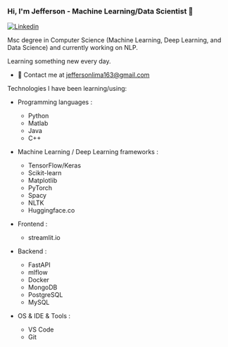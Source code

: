 ### Hi, I'm Jefferson - Machine Learning/Data Scientist 👋

[![Linkedin](https://img.shields.io/badge/-LinkedIn-blue?style=flat&logo=Linkedin&logoColor=white&link=https://www.linkedin.com/in/jeffersonlplima/)](https://www.linkedin.com/in/jeffersonlplima/)
 
 Msc degree in Computer Science (Machine Learning, Deep Learning, and Data Science) and currently working on NLP.

 Learning something new every day. 


- 💌 Contact me at [jeffersonlima163@gmail.com](mailto:jeffersonlima163@gmail.com)



Technologies I have been learning/using:

- Programming languages : <br />
   * Python
   * Matlab
   * Java
   * C++

- Machine Learning / Deep Learning frameworks : <br />
   * TensorFlow/Keras
   * Scikit-learn
   * Matplotlib
   * PyTorch
   * Spacy
   * NLTK
   * Huggingface.co
- Frontend : <br />
   * streamlit.io

- Backend : <br />
   * FastAPI
   * mlflow
   * Docker
   * MongoDB
   * PostgreSQL
   * MySQL

- OS & IDE & Tools : <br />
   * VS Code
   * Git
